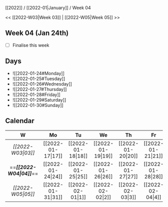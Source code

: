 [[2022]] / [[2022-01|January]] / Week 04

<< [[2022-W03|Week 03]] | [[2022-W05|Week 05]] >>︎

## Week 04 (Jan 24th)
- [ ] Finalise this week


## Days
- ![[2022-01-24#Monday]]
- ![[2022-01-25#Tuesday]]
- ![[2022-01-26#Wednesday]]
- ![[2022-01-27#Thursday]]
- ![[2022-01-28#Friday]]
- ![[2022-01-29#Saturday]]
- ![[2022-01-30#Sunday]]

## Calendar
| W  | Mo | Tu | We | Th | Fr | Sa | Su |
|:--:|:--:|:--:|:--:|:--:|:--:|:--:|:--:|
| *[[2022-W03\|03]]* | [[2022-01-17\|17]] | [[2022-01-18\|18]] | [[2022-01-19\|19]] | [[2022-01-20\|20]] | [[2022-01-21\|21]] | [[2022-01-22\|22]] | [[2022-01-23\|23]] |
| ==***[[2022-W04\|04]]***== | [[2022-01-24\|24]] | [[2022-01-25\|25]] | [[2022-01-26\|26]] | [[2022-01-27\|27]] | [[2022-01-28\|28]] | [[2022-01-29\|29]] | [[2022-01-30\|30]] |
| *[[2022-W05\|05]]* | [[2022-01-31\|31]] | [[2022-02-01\|1]]  | [[2022-02-02\|2]]  | [[2022-02-03\|3]]  | [[2022-02-04\|4]]  | [[2022-02-05\|5]]  | [[2022-02-06\|6]]  |

